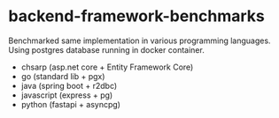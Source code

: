 # backend-framework-benchmarks

Benchmarked same implementation in various programming languages. Using postgres database running in docker container.
* chsarp (asp.net core + Entity Framework Core)
* go (standard lib + pgx)
* java (spring boot + r2dbc)
* javascript (express + pg)
* python (fastapi + asyncpg)

